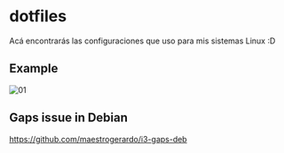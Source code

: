# dotfiles

Acá encontrarás las configuraciones que uso para mis sistemas Linux :D

## Example
![01](https://i.imgur.com/GeFCMN0.png)

## Gaps issue in Debian

https://github.com/maestrogerardo/i3-gaps-deb
